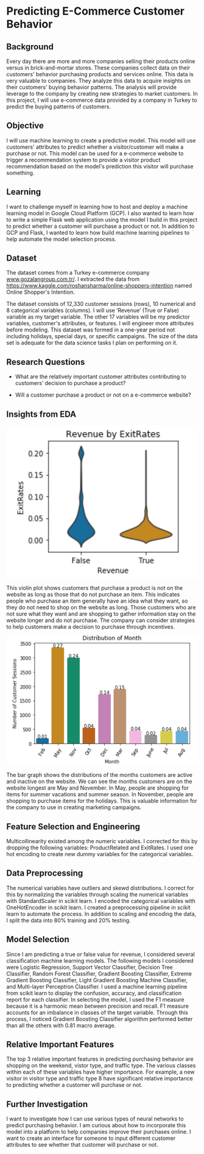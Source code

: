 # Predicting E-Commerce Customer Behavior

## Background 
Every day there are more and more companies selling their products online versus in brick-and-mortar stores.  These companies collect data on their customers' behavior purchasing products and services online.  This data is very valuable to companies.  They analyze this data to acquire insights on their customers' buying behavior patterns.  The analysis will provide leverage to the company by creating new strategies to market customers.  In this project, I will use e-commerce data provided by a company in Turkey to predict the buying patterns of customers.  

## Objective
I will use machine learning to create a predictive model.  This model will use customers' attributes to predict whether a visitor/customer will make a purchase or not.  This model can be used for a e-commerce website to trigger a recommendation system to provide a visitor product recommendation based on the model's prediction this visitor will purchase something.

## Learning
I want to challenge myself in learning how to host and deploy a machine learning model in Google Cloud Platform (GCP).  I also wanted to learn how to write a simple Flask web application using the model I build in this project to predict whether a customer will purchase a product or not.  In addition to GCP and Flask, I wanted to learn how build machine learning pipelines to help automate the model selection process.

## Dataset
The dataset comes from a Turkey e-commerce company www.gozalangroup.com.tr/.  I extracted the data from https://www.kaggle.com/roshansharma/online-shoppers-intention named Online Shopper's Intention.

The dataset consists of 12,330 customer sessions (rows), 10 numerical and 8 categorical variables (columns). I will use ‘Revenue’ (True or False) variable as my target variable. The other 17 variables will be my predictor variables, customer's attributes, or features. I will engineer more attributes before modeling. This dataset was formed in a one-year period not including holidays, special days, or specific campaigns. The size of the data set is adequate for the data science tasks I plan on performing on it.

## Research Questions
- What are the relatively important customer attributes contributing to customers’ decision to purchase a product?

- Will a customer purchase a product or not on a e-commerce website?

## Insights from EDA

![](images/Rev_Exit.PNG)    

This violin plot shows customers that purchase a product is not on the website as long as those that do not purchase an item.  This indicates people who purchase an item generally have an idea what they want, so they do not need to shop on the website as long.  Those customers who are not sure what they want and are shopping to gather information stay on the website longer and do not purchase.  The company can consider strategies to help customers make a decision to purchase through incentives.

![](images/Dist_Months.PNG)

The bar graph shows the distributions of the months customers are active and inactive on the website.  We can see the months customers are on the website longest are May and November.  In May, people are shopping for items for summer vacations and summer season.  In November, people are shopping to purchase items for the holidays.  This is valuable information for the company to use in creating marketing campaigns.

## Feature Selection and Engineering
Multicollinearity existed among the numeric variables.  I corrected for this by dropping the following variables: ProductRelated and ExitRates.  I used one hot encoding to create new dummy variables for the categorical variables.

## Data Preprocessing
The numerical variables have outliers and skewd distributions.  I correct for this by normalizing the variables through scaling the numerical variables with StandardScaler in scikit learn.  I encoded the categorical variables with OneHotEncoder in scikit learn.  I created a preprocessing pipeline in scikit learn to automate the process.  In addition to scaling and encoding the data, I split the data into 80% training and 20% testing.

## Model Selection
Since I am predicting a true or false value for revenue, I considered several classification machine learning models.  The following models I considered were Logistic Regression, Support Vector Classifier, Decision Tree Classifier, Random Forest Classifier, Gradient Boosting Classifier, Extreme Gradient Boosting Classifier, Light Gradient Boosting Machine Classifier, and Multi-layer Perceptron Classifier.  I used a machine learning pipeline from scikit learn to display the confusion, accuracy, and classification report for each classifier.  In selecting the model, I used the F1 measure because it is a harmonic mean between precision and recall.  F1 measure accounts for an imbalance in classes of the target variable.  Through this process, I noticed Gradient Boosting Classifier algorithm performed better than all the others with 0.81 macro average.

## Relative Important Features
The top 3 relative important features in predicting purchasing behavior are shopping on the weekend, vistor type, and traffic type.  The various classes within each of these variables have higher importance.  For example, a new visitor in visitor type and traffic type 8 have significant relative importance to predicting whether a customer will purchase or not.

## Further Investigation
I want to investigate how I can use various types of neural networks to predict purchasing behavior.  I am curious about how to incorporate this model into a platform to help companies improve their purchases online.  I want to create an interface for someone to input different customer attributes to see whether that customer will purchase or not.
